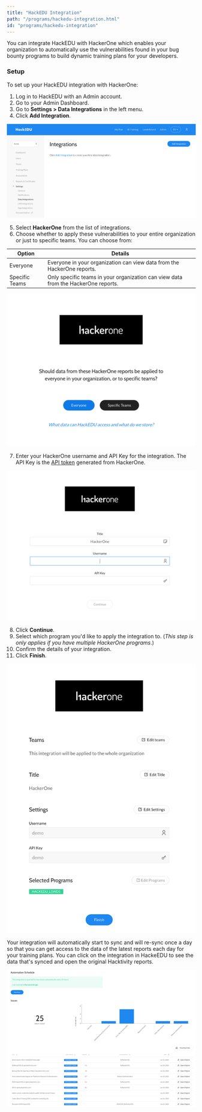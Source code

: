 ```yaml
---
title: "HackEDU Integration"
path: "/programs/hackedu-integration.html"
id: "programs/hackedu-integration"
---
```


You can integrate HackEDU with HackerOne which enables your organization to automatically use the vulnerabilities found in your bug bounty programs to build dynamic training plans for your developers.

### Setup

To set up your HackEDU integration with HackerOne:

1. Log in to HackEDU with an Admin account.
2. Go to your Admin Dashboard.
3. Go to **Settings > Data Integrations** in the left menu.
4. Click **Add Integration**.

![HackEDU integrations page](./images/hackedu-1.png)

5. Select **HackerOne** from the list of integrations.
6. Choose whether to apply these vulnerabilities to your entire organization or just to specific teams. You can choose from:

Option | Details
------ | --------
Everyone | Everyone in your organization can view data from the HackerOne reports.
Specific Teams | Only specific teams in your organization can view data from the HackerOne reports.

![Everyone vs. Select Teams page](./images/hackedu-2.png)

7. Enter your HackerOne username and API Key for the integration. The API Key is the [API token](api-tokens.html) generated from HackerOne.

![entering HackerOne fields in HackEDU setup](./images/hackedu-3.png)

8. Click **Continue**.
9. Select which program you'd like to apply the integration to. (*This step is only applies if you have multiple HackerOne programs*.)
10. Confirm the details of your integration.
11. Click **Finish**.

![final page of integration setup](./images/hackedu-4.png)

Your integration will automatically start to sync and will re-sync once a day so that you can get access to the data of the latest reports each day for your training plans. You can click on the integration in HackeEDU to see the data that's synced and open the original Hacktivity reports.

![HackEDU HackerOne integration within HackEDU](./images/hackedu-5.png)
